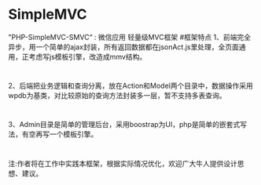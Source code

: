 # SimpleMVC
"PHP-SimpleMVC-SMVC“ : 微信应用 轻量级MVC框架
#框架特点
1、前端完全异步，用一个简单的ajax封装，所有返回数据都在jsonAct.js里处理，全页面通用，正考虑写js模板引擎，改造成mmv结构。
#
2、后端把业务逻辑和查询分离，放在Action和Model两个目录中，数据操作采用wpdb为基类，对比较原始的查询方法封装多一层，暂不支持多表查询。
#
3、Admin目录是简单的管理后台，采用boostrap为UI，php是简单的嵌套式写法，有空再写一个模板引擎。
#
注:作者将在工作中实践本框架，根据实际情况优化，欢迎广大牛人提供设计思想、建议。
